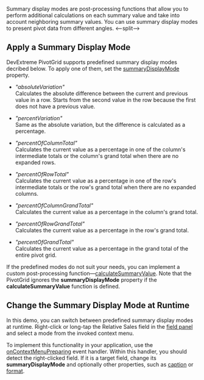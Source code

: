 Summary display modes are post-processing functions that allow you to perform additional calculations on each summary value and take into account neighboring summary values. You can use summary display modes to present pivot data from different angles.
<--split-->

## Apply a Summary Display Mode
DevExtreme PivotGrid supports predefined summary display modes decribed below. To apply one of them, set the [summaryDisplayMode](/Documentation/ApiReference/Data_Layer/PivotGridDataSource/Configuration/fields/#summaryDisplayMode) property. 

- *"absoluteVariation"*            
    Calculates the absolute difference between the current and previous value in a row. Starts from the second value in the row because the first does not have a previous value.

- *"percentVariation"*            
    Same as the absolute variation, but the difference is calculated as a percentage.

- *"percentOfColumnTotal"*            
    Calculates the current value as a percentage in one of the column's intermediate totals or the column's grand total when there are no expanded rows.

- *"percentOfRowTotal"*        
    Calculates the current value as a percentage in one of the row's intermediate totals or the row's grand total when there are no expanded columns.

- *"percentOfColumnGrandTotal"*        
    Calculates the current value as a percentage in the column's grand total.

- *"percentOfRowGrandTotal"*        
    Calculates the current value as a percentage in the row's grand total.

- *"percentOfGrandTotal"*        
    Calculates the current value as a percentage in the grand total of the entire pivot grid.

If the predefined modes do not suit your needs, you can implement a custom post-processing function&mdash;[calculateSummaryValue](/Documentation/ApiReference/Data_Layer/PivotGridDataSource/Configuration/fields/#calculateSummaryValue). Note that the PivotGrid ignores the **summaryDisplayMode** property if the **calculateSummaryValue** function is defined.

## Change the Summary Display Mode at Runtime
In this demo, you can switch between predefined summary display modes at runtime. Right-click or long-tap the Relative Sales field in the [field panel](https://js.devexpress.com/Demos/WidgetsGallery/Demo/PivotGrid/FieldPanel) and select a mode from the invoked context menu.

To implement this functionality in your application, use the [onContextMenuPreparing](/Documentation/ApiReference/UI_Components/dxPivotGrid/Configuration/#onContextMenuPreparing) event handler. Within this handler, you should detect the right-clicked field. If it is a target field, change its **summaryDisplayMode** and optionally other properties, such as [caption](/Documentation/ApiReference/Data_Layer/PivotGridDataSource/Configuration/fields/#caption) or [format](/Documentation/ApiReference/Data_Layer/PivotGridDataSource/Configuration/fields/#format).